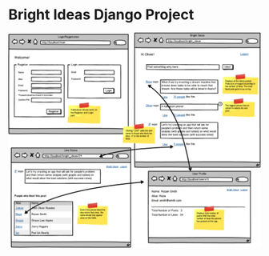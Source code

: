 # Bright Ideas Django Project

![Image to recreate](static_files/images/bright_ideas_templates.png)

